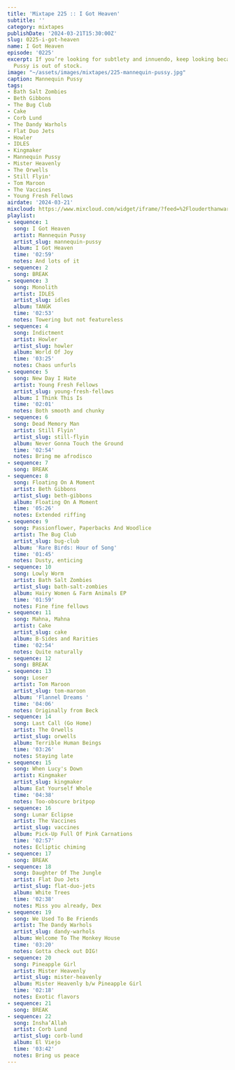```yaml
---
title: 'Mixtape 225 :: I Got Heaven'
subtitle: ''
category: mixtapes
publishDate: '2024-03-21T15:30:00Z'
slug: 0225-i-got-heaven
name: I Got Heaven
episode: '0225'
excerpt: If you’re looking for subtlety and innuendo, keep looking because Mannequin
  Pussy is out of stock.
image: "~/assets/images/mixtapes/225-mannequin-pussy.jpg"
caption: Mannequin Pussy
tags:
- Bath Salt Zombies
- Beth Gibbons
- The Bug Club
- Cake
- Corb Lund
- The Dandy Warhols
- Flat Duo Jets
- Howler
- IDLES
- Kingmaker
- Mannequin Pussy
- Mister Heavenly
- The Orwells
- Still Flyin'
- Tom Maroon
- The Vaccines
- Young Fresh Fellows
airdate: '2024-03-21'
mixcloud: https://www.mixcloud.com/widget/iframe/?feed=%2Flouderthanwar%2Fthe-mixtape-225-i-got-heaven-2024-03-21%2F&hide_artwork=1&hide_cover=1
playlist:
- sequence: 1
  song: I Got Heaven
  artist: Mannequin Pussy
  artist_slug: mannequin-pussy
  album: I Got Heaven
  time: '02:59'
  notes: And lots of it
- sequence: 2
  song: BREAK
- sequence: 3
  song: Monolith
  artist: IDLES
  artist_slug: idles
  album: TANGK
  time: '02:53'
  notes: Towering but not featureless
- sequence: 4
  song: Indictment
  artist: Howler
  artist_slug: howler
  album: World Of Joy
  time: '03:25'
  notes: Chaos unfurls
- sequence: 5
  song: New Day I Hate
  artist: Young Fresh Fellows
  artist_slug: young-fresh-fellows
  album: I Think This Is
  time: '02:01'
  notes: Both smooth and chunky
- sequence: 6
  song: Dead Memory Man
  artist: Still Flyin'
  artist_slug: still-flyin
  album: Never Gonna Touch the Ground
  time: '02:54'
  notes: Bring me afrodisco
- sequence: 7
  song: BREAK
- sequence: 8
  song: Floating On A Moment
  artist: Beth Gibbons
  artist_slug: beth-gibbons
  album: Floating On A Moment
  time: '05:26'
  notes: Extended riffing
- sequence: 9
  song: Passionflower, Paperbacks And Woodlice
  artist: The Bug Club
  artist_slug: bug-club
  album: 'Rare Birds: Hour of Song'
  time: '01:45'
  notes: Dusty, enticing
- sequence: 10
  song: Lowly Worm
  artist: Bath Salt Zombies
  artist_slug: bath-salt-zombies
  album: Hairy Women & Farm Animals EP
  time: '01:59'
  notes: Fine fine fellows
- sequence: 11
  song: Mahna, Mahna
  artist: Cake
  artist_slug: cake
  album: B-Sides and Rarities
  time: '02:54'
  notes: Quite naturally
- sequence: 12
  song: BREAK
- sequence: 13
  song: Loser
  artist: Tom Maroon
  artist_slug: tom-maroon
  album: 'Flannel Dreams '
  time: '04:06'
  notes: Originally from Beck
- sequence: 14
  song: Last Call (Go Home)
  artist: The Orwells
  artist_slug: orwells
  album: Terrible Human Beings
  time: '03:26'
  notes: Staying late
- sequence: 15
  song: When Lucy's Down
  artist: Kingmaker
  artist_slug: kingmaker
  album: Eat Yourself Whole
  time: '04:38'
  notes: Too-obscure britpop
- sequence: 16
  song: Lunar Eclipse
  artist: The Vaccines
  artist_slug: vaccines
  album: Pick-Up Full Of Pink Carnations
  time: '02:57'
  notes: Ecliptic chiming
- sequence: 17
  song: BREAK
- sequence: 18
  song: Daughter Of The Jungle
  artist: Flat Duo Jets
  artist_slug: flat-duo-jets
  album: White Trees
  time: '02:38'
  notes: Miss you already, Dex
- sequence: 19
  song: We Used To Be Friends
  artist: The Dandy Warhols
  artist_slug: dandy-warhols
  album: Welcome To The Monkey House
  time: '03:20'
  notes: Gotta check out DIG!
- sequence: 20
  song: Pineapple Girl
  artist: Mister Heavenly
  artist_slug: mister-heavenly
  album: Mister Heavenly b/w Pineapple Girl
  time: '02:18'
  notes: Exotic flavors
- sequence: 21
  song: BREAK
- sequence: 22
  song: Insha’Allah
  artist: Corb Lund
  artist_slug: corb-lund
  album: El Viejo
  time: '03:42'
  notes: Bring us peace
---
```


